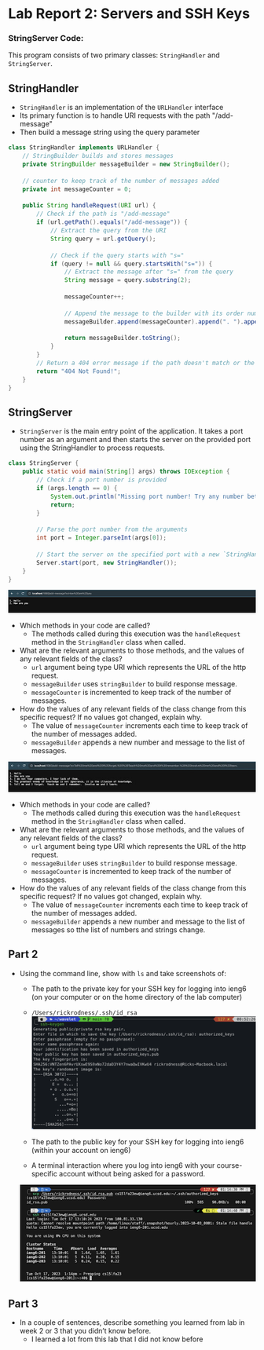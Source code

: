 # Lab Report 2: Servers and SSH Keys

### StringServer Code:
This program consists of two primary classes: `StringHandler` and `StringServer`.

## StringHandler

- `StringHandler` is an implementation of the `URLHandler` interface
- Its primary function is to handle URI requests with the path "/add-message"
- Then build a message string using the query parameter

```java
class StringHandler implements URLHandler {
    // StringBuilder builds and stores messages
    private StringBuilder messageBuilder = new StringBuilder();
    
    // counter to keep track of the number of messages added
    private int messageCounter = 0;

    public String handleRequest(URI url) {
        // Check if the path is "/add-message"
        if (url.getPath().equals("/add-message")) {
            // Extract the query from the URI
            String query = url.getQuery();
            
            // Check if the query starts with "s="
            if (query != null && query.startsWith("s=")) {
                // Extract the message after "s=" from the query
                String message = query.substring(2);
                
                messageCounter++;
                
                // Append the message to the builder with its order number
                messageBuilder.append(messageCounter).append(". ").append(message).append("\n");
                
                return messageBuilder.toString();
            }
        }
        // Return a 404 error message if the path doesn't match or the query is invalid
        return "404 Not Found!";
    }
}
```

## StringServer
- `StringServer` is the main entry point of the application. It takes a port number as an argument and then starts the server on the provided port using the StringHandler to process requests. 

```java
class StringServer {
    public static void main(String[] args) throws IOException {
        // Check if a port number is provided
        if (args.length == 0) {
            System.out.println("Missing port number! Try any number between 1024 to 49151");
            return;
        }

        // Parse the port number from the arguments
        int port = Integer.parseInt(args[0]);

        // Start the server on the specified port with a new `StringHandler` instance
        Server.start(port, new StringHandler());
    }
}
```

  
![Lab Report 2 Image 1](lab-report-2-1.png)
- Which methods in your code are called? 
    - The methods called during this execution was the `handleRequest` method in the `StringHandler` class when called.
- What are the relevant arguments to those methods, and the values of any relevant fields of the class?
    - `url` argument being type URI which represents the URL of the http request.
    - `messageBuilder` uses `stringBuilder` to build response message.
    - `messageCounter` is incremented to keep track of the number of messages.
 -  How do the values of any relevant fields of the class change from this specific request? If no values got changed, explain why.
    - The value of `messageCounter` increments each time to keep track of the number of messages added.
    - `messageBuilder` appends a new number and message to the list of messages.
  
   
  
  ![Lab Report 2 Image 2](lab-report-2-pic-2.jpg)

- Which methods in your code are called? 
    - The methods called during this execution was the `handleRequest` method in the `StringHandler` class when called.
- What are the relevant arguments to those methods, and the values of any relevant fields of the class?
    - `url` argument being type URI which represents the URL of the http request.
    - `messageBuilder` uses `stringBuilder` to build response message.
    - `messageCounter` is incremented to keep track of the number of messages.
 -  How do the values of any relevant fields of the class change from this specific request? If no values got changed, explain why.
    - The value of `messageCounter` increments each time to keep track of the number of messages added.
    - `messageBuilder` appends a new number and message to the list of messages so tthe list of numbers and strings change.
  
## Part 2 

- Using the command line, show with `ls` and take screenshots of:
    - The path to the private key for your SSH key for logging into ieng6 (on your computer or on the home directory of the lab computer)
 
    - `/Users/rickrodness/.ssh/id_rsa`
    ![Lab Report 2 Image 2](lab-report-2-part-3.png)
  
    - The path to the public key for your SSH key for logging into ieng6 (within your account on ieng6)

  
    - A terminal interaction where you log into ieng6 with your course-specific account without being asked for a password.
 

  ![Lab Report 2 Image 2](lab-report-2-4.png)
 

## Part 3 

- In a couple of sentences, describe something you learned from lab in week 2 or 3 that you didn’t know before.
    -  I learned a lot from this lab that I did not know before
